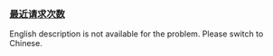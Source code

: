 ### [最近请求次数](https://leetcode.com/problems/H8086Q)

<p>English description is not available for the problem. Please switch to Chinese.</p>
